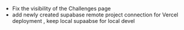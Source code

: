 - Fix the visibility of the Challenges page
- add newly created supabase remote project connection for Vercel deployment , keep local supaabse for local devel
